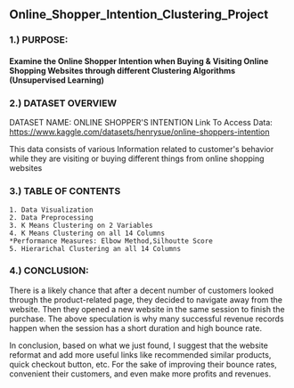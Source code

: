## Online_Shopper_Intention_Clustering_Project
### 1.) PURPOSE:
#### Examine the Online Shopper Intention when Buying & Visiting Online Shopping Websites through different Clustering Algorithms (Unsupervised Learning)
### 2.) DATASET OVERVIEW
DATASET NAME: ONLINE SHOPPER'S INTENTION
Link To Access Data: https://www.kaggle.com/datasets/henrysue/online-shoppers-intention 

This data consists of various Information related to customer's behavior while they are visiting or buying different things from online shopping websites
### 3.) TABLE OF CONTENTS
    1. Data Visualization
    2. Data Preprocessing
    3. K Means Clustering on 2 Variables
    4. K Means Clustering on all 14 Columns
    *Performance Measures: Elbow Method,Silhoutte Score
    5. Hierarichal Clustering an all 14 Columns
### 4.) CONCLUSION:
There is a likely chance that after a decent number of customers looked through the product-related page, they decided to navigate away from the website. Then they opened a new website in the same session to finish the purchase. The above speculation is why many successful revenue records happen when the session has a short duration and high bounce rate.

In conclusion, based on what we just found, I suggest that the website reformat and add more useful links like recommended similar products, quick checkout button, etc. For the sake of improving their bounce rates, convenient their customers, and even make more profits and revenues.
